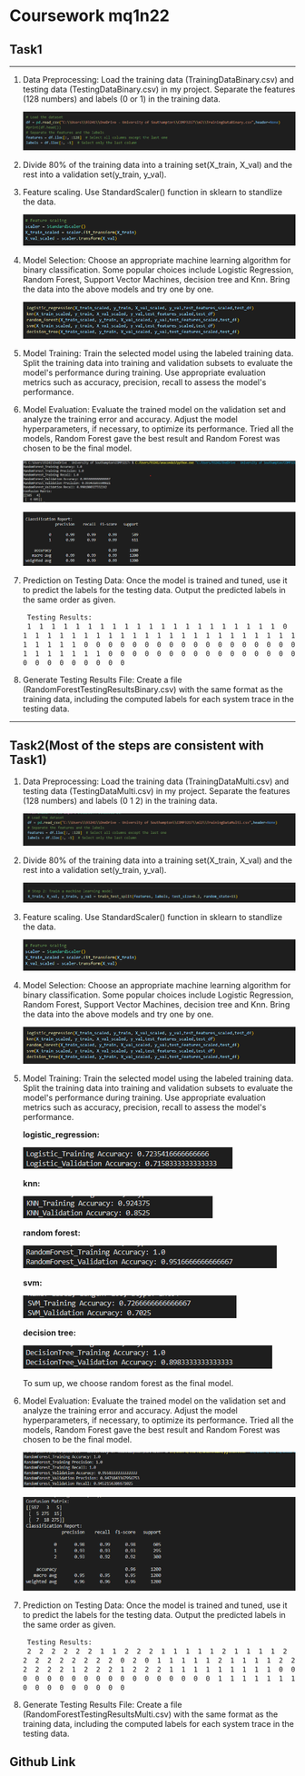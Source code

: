 # Coursework mq1n22
## Task1 
****

1. Data Preprocessing: Load the training data (TrainingDataBinary.csv) and testing data (TestingDataBinary.csv) in my project. Separate the features (128 numbers) and labels (0 or 1) in the training data.

   ![load](./load.png)

2. Divide 80% of the training data into a training set(X_train, X_val) and the rest into a validation set(y_train, y_val).
   

3. Feature scaling. Use StandardScaler() function in sklearn to standlize the data.
   
   ![scale](./scaling.png)

4. Model Selection: Choose an appropriate machine learning algorithm for binary classification. Some popular choices include Logistic Regression, Random Forest, Support Vector Machines, decision tree and Knn. Bring the data into the above models and try one by one.
   
   ![models](./models.png)

5. Model Training: Train the selected model using the labeled training data. Split the training data into training and validation subsets to evaluate the model's performance during training. Use appropriate evaluation metrics such as accuracy, precision, recall to assess the model's performance.
   

6. Model Evaluation: Evaluate the trained model on the validation set and analyze the training error and accuracy. Adjust the model hyperparameters, if necessary, to optimize its performance. Tried all the models, Random Forest gave the best result and  Random Forest was chosen to be the final model.

    ![assessment](./assessment.png)

    ![assessment](./assessment2.png)

7. Prediction on Testing Data: Once the model is trained and tuned, use it to predict the labels for the testing data. Output the predicted labels in the same order as given.
   ```
    Testing Results:
    1  1  1  1  1  1  1  1  1  1  1  1  1  1  1  1  1  1  1  1  1  0  1  1  1  1  1  1  1  1  1  1  1  1  1  1  1  1  1  1  1  1  1  1  1  1  1  1  1  1  0  0  0  0  0  0  0  0  0  0  0  0  0  0  0  0  0  0  1  1  1  1  1  1  1  0  0  0  0  0  0  0  0  0  0  0  0  0  0  0  0  0  0  0  0  0  0  0  0  0

   ```
   

7. Generate Testing Results File: Create a file (RandomForestTestingResultsBinary.csv) with the same format as the training data, including the computed labels for each system trace in the testing data.

***********

## Task2(Most of the steps are consistent with Task1)

1. Data Preprocessing: Load the training data (TrainingDataMulti.csv) and testing data (TestingDataMulti.csv) in my project. Separate the features (128 numbers) and labels (0 1 2) in the training data.

   ![load](./Multload.png)

2. Divide 80% of the training data into a training set(X_train, X_val) and the rest into a validation set(y_train, y_val).
   
    ![split](./Multisplit.png)

3. Feature scaling. Use StandardScaler() function in sklearn to standlize the data.
   
   ![scale](./scaling.png)

4. Model Selection: Choose an appropriate machine learning algorithm for binary classification. Some popular choices include Logistic Regression, Random Forest, Support Vector Machines, decision tree and Knn. Bring the data into the above models and try one by one.
   
    ![models](./models.png)

5. Model Training: Train the selected model using the labeled training data. Split the training data into training and validation subsets to evaluate the model's performance during training. Use appropriate evaluation metrics such as accuracy, precision, recall to assess the model's performance.
   


   **logistic_regression:** 

    ![logistic](./logistic.png)

   **knn:**

    ![knn](./knn.png)

   **random forest:**

    ![rf](./rf.png)

   **svm:**

    ![svm](./svm.png)

   **decision tree:**

    ![dt](./dt.png)

   To sum up, we choose random forest as the final model. 

6. Model Evaluation: Evaluate the trained model on the validation set and analyze the training error and accuracy. Adjust the model hyperparameters, if necessary, to optimize its performance. Tried all the models, Random Forest gave the best result and  Random Forest was chosen to be the final model.
   
   ![assess](./multiassessment.png)

   ![assess](./multiassessment2.png)

7. Prediction on Testing Data: Once the model is trained and tuned, use it to predict the labels for the testing data. Output the predicted labels in the same order as given.
   ```
    Testing Results:
    2  2  2  2  2  2  1  1  2  2  2  1  1  1  1  1  2  1  1  1  1  2  2  2  2  2  2  2  2  2  0  2  0  1  1  1  1  1  2  1  1  1  1  2  2  2  2  2  2  1  2  2  2  1  2  2  2  1  1  1  1  1  1  1  1  1  0  0  0  0  0  0  0  0  0  0  0  0  0  0  0  0  0  0  1  1  1  1  1  1  1  0  0  0  0  0  0  0  0  0

   ```
   

8. Generate Testing Results File: Create a file (RandomForestTestingResultsMulti.csv) with the same format as the training data, including the computed labels for each system trace in the testing data.

## Github Link
